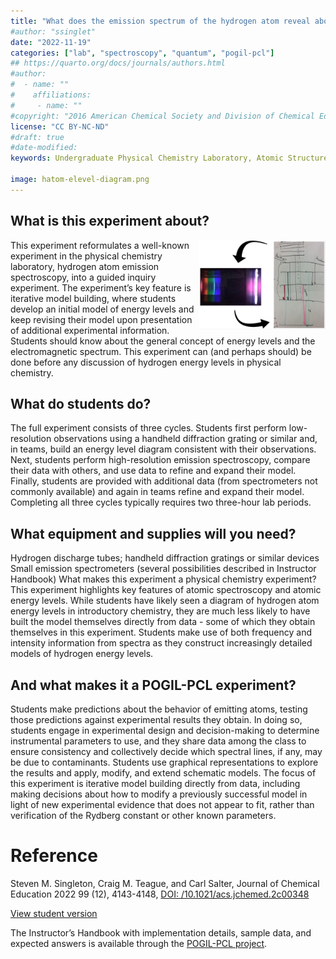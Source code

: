 ```yaml
---
title: "What does the emission spectrum of the hydrogen atom reveal about its energy levels?"
#author: "ssinglet"
date: "2022-11-19"
categories: ["lab", "spectroscopy", "quantum", "pogil-pcl"]
## https://quarto.org/docs/journals/authors.html
#author:
#  - name: ""
#    affiliations:
#     - name: ""
#copyright: "2016 American Chemical Society and Division of Chemical Education, Inc."
license: "CC BY-NC-ND"
#draft: true
#date-modified:
keywords: Undergraduate Physical Chemistry Laboratory, Atomic Structure, Guided Inquiry Learning, Hydrogen Emission Spectrum, Constructivist Iterative Model Building

image: hatom-elevel-diagram.png
---
```



## What is this experiment about?

 <img src="hatom-pcl-experiment.gif" width="40%" align="right"/> This experiment reformulates a well-known experiment in the physical chemistry laboratory, hydrogen atom emission spectroscopy, into a guided inquiry experiment. The experiment’s key feature is iterative model building, where students develop an initial model of energy levels and keep revising their model upon presentation of additional experimental information.  Students should know about the general concept of energy levels and the electromagnetic spectrum.  This experiment can (and perhaps should) be done before any discussion of hydrogen energy levels in physical chemistry.


## What do students do?

The full experiment consists of three cycles. Students first perform low-resolution observations using a handheld diffraction grating or similar and, in teams, build an energy level diagram consistent with their observations.  Next, students perform high-resolution emission spectroscopy, compare their data with others, and use data to refine and expand their model.  Finally, students are provided with additional data (from spectrometers not commonly available) and again in teams refine and expand their model.  Completing all three cycles typically requires two three-hour lab periods.


## What equipment and supplies will you need?

Hydrogen discharge tubes; handheld diffraction gratings or similar devices
Small emission spectrometers (several possibilities described in Instructor Handbook)
What makes this experiment a physical chemistry experiment?
This experiment highlights key features of atomic spectroscopy and atomic energy levels.  While students have likely seen a diagram of hydrogen atom energy levels in introductory chemistry, they are much less likely to have built the model themselves directly from data - some of which they obtain themselves in this experiment.  Students make use of both frequency and intensity information from spectra as they construct increasingly detailed models of hydrogen energy levels.


## And what makes it a POGIL-PCL experiment?

Students make predictions about the behavior of emitting atoms, testing those predictions against experimental results they obtain. In doing so, students engage in experimental design and decision-making to determine instrumental parameters to use, and they share data among the class to ensure consistency and collectively decide which spectral lines, if any, may be due to contaminants. Students use graphical representations to explore the results and apply, modify, and extend schematic models.  The focus of this experiment is iterative model building directly from data, including making decisions about how to modify a previously successful model in light of new experimental evidence that does not appear to fit, rather than verification of the Rydberg constant or other known parameters.

<span hidden>KEYWORDS: Undergraduate Physical Chemistry Laboratory, Atomic Structure, Guided Inquiry Learning, Hydrogen Emission Spectrum, Constructivist Iterative Model Building
</span>


# Reference

Steven M. Singleton, Craig M. Teague, and Carl Salter, Journal of Chemical Education 2022 99 (12), 4143-4148, [DOI: /10.1021/acs.jchemed.2c00348](https://doi.org/10.1021/acs.jchemed.2c00348)

[View student version](https://chemistry.coe.edu/piper/pclform.html?expt=hAtom)

The Instructor’s Handbook with implementation details, sample data, and expected answers is available through the [POGIL-PCL project](https://www.pogilpcl.org/get-connected). 

